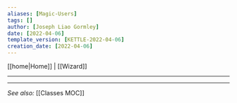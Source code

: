 ```yaml
---
aliases: [Magic-Users]
tags: []
author: [Joseph Liao Gormley]
date: [2022-04-06]
template_version: [KETTLE-2022-04-06]
creation_date: [2022-04-06]
---
```

<!-- Home | Character Creation | -->
[[home|Home]] | [[Wizard]]
___


___
*See also:* [[Classes MOC]]

<!-- Sources, read more, links, etc. -->
<!-- *Source: Entry by [[Mike Maxin]].* -->
<!-- *References:* -->
<!-- Leave an empty line at the end, otherwise Exporter complains. -->

